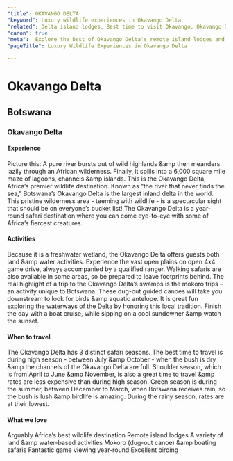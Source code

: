```yaml
---
"title": OKAVANGO DELTA
"keyword": Luxury wildlife experiences in Okavango Delta
"related": Delta island lodges, Best time to visit Okavango, Okavango Delta activities, Wildlife viewing in Botswana, Delta boat safaris, Okavango birding tours,Exclusive island lodges in remote Okavango, Land and water activities in Okavango Delta, Guided mokoro trips and boating safaris, Top-rated birding spots in Okavango, Sustainable walking safaris in Delta wilderness, Traditional mokoro trips for birdwatching, Sunset boat cruises in Okavango Delta.
"canon": true
"meta":  Explore the best of Okavango Delta's remote island lodges and unique wildlife activities. Enjoy year-round game viewing, birding, and boat safaris in this African paradise.\nSchema&#58;
"pageTitle": Luxury Wildlife Experiences in Okavango Delta

---
```


# Okavango Delta
## Botswana
### Okavango Delta

#### Experience
Picture this: A pure river bursts out of wild highlands &amp then meanders lazily through an African wilderness. Finally, it spills into a 6,000 square mile maze of lagoons, channels &amp islands. This is the Okavango Delta, Africa’s premier wildlife destination.
Known as “the river that never finds the sea,” Botswana’s Okavango Delta is the largest inland delta in the world.
This pristine wilderness area - teeming with wildlife - is a spectacular sight that should be on everyone’s bucket list!
The Okavango Delta is a year-round safari destination where you can come eye-to-eye with some of Africa’s fiercest creatures.

#### Activities
Because it is a freshwater wetland, the Okavango Delta offers guests both land &amp water activities.
Experience the vast open plains on open 4x4 game drive, always accompanied by a qualified ranger. Walking safaris are also available in some areas, so be prepared to leave footprints behind.
The real highlight of a trip to the Okavango Delta’s swamps is the mokoro trips – an activity unique to Botswana. These dug-out guided canoes will take you downstream to look for birds &amp aquatic antelope. It is great fun exploring the waterways of the Delta by honoring this local tradition.
Finish the day with a boat cruise, while sipping on a cool sundowner &amp watch the sunset.

#### When to travel
The Okavango Delta has 3 distinct safari seasons.
The best time to travel is during high season - between July &amp October - when the bush is dry &amp the channels of the Okavango Delta are full.
Shoulder season, which is from April to June &amp November, is also a great time to travel &amp rates are less expensive than during high season.
Green season is during the summer, between December to March, when Botswana receives rain, so the bush is lush &amp birdlife is amazing. During the rainy season, rates are at their lowest.


#### What we love
Arguably Africa’s best wildlife destination
Remote island lodges
A variety of land &amp water-based activities
Mokoro (dug-out canoe) &amp boating safaris
Fantastic game viewing year-round
Excellent birding